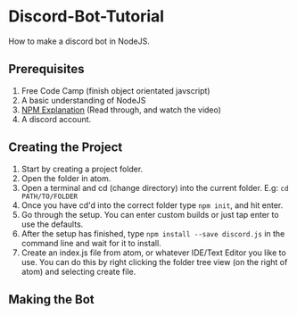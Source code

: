 # Discord-Bot-Tutorial
How to make a discord bot in NodeJS.

## Prerequisites
1. Free Code Camp (finish object orientated javscript)
2. A basic understanding of NodeJS
3. [NPM Explanation](https://docs.npmjs.com/getting-started/what-is-npm) (Read through, and watch the video)
4. A discord account.

## Creating the Project
1. Start by creating a project folder.
2. Open the folder in atom.
3. Open a terminal and cd (change directory) into the current folder. E.g: `cd PATH/TO/FOLDER`
4. Once you have cd'd into the correct folder type `npm init`, and hit enter.
5. Go through the setup. You can enter custom builds or just tap enter to use the defaults.
7. After the setup has finished, type `npm install --save discord.js` in the command line and wait for it to install.
8. Create an index.js file from atom, or whatever IDE/Text Editor you like to use. You can do this by right clicking the folder tree view (on the right of atom) and selecting create file.

## Making the Bot
